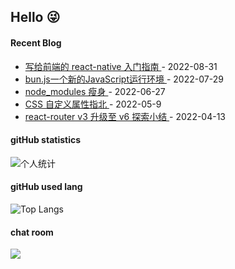 ## Hello 😜


#### Recent Blog  
 

* <a href='https://www.cnblogs.com/Grewer/p/16644855.html' target='_blank'>写给前端的 react-native 入门指南 </a> - 2022-08-31 
* <a href='https://www.cnblogs.com/Grewer/p/16534170.html' target='_blank'>bun.js一个新的JavaScript运行环境 </a> - 2022-07-29 
* <a href='https://www.cnblogs.com/Grewer/p/16418137.html' target='_blank'>node_modules 瘦身 </a> - 2022-06-27 
* <a href='https://www.cnblogs.com/Grewer/p/16251916.html' target='_blank'>CSS 自定义属性指北 </a> - 2022-05-9 
* <a href='https://www.cnblogs.com/Grewer/p/16142880.html' target='_blank'>react-router v3 升级至 v6 探索小结 </a> - 2022-04-13 



#### gitHub statistics

![个人统计](https://github-readme-stats.vercel.app/api?username=grewer&show_icons=true&icon_color=CE1D2D&text_color=718096&bg_color=ffffff&hide_title=true)



#### gitHub used lang

![Top Langs](https://github-readme-stats.vercel.app/api/top-langs/?username=grewer&layout=compact)



#### chat room
<a href="https://chat.getloli.com/room/@Grewer.github?title=Grewer-chatroom"><img src="https://chat.getloli.com/room/@Grewer.github/svg?width=600&height=280&limit=20&theme=light&title=Grewer@github:%20~&fontSize=13" align="left"></a>



